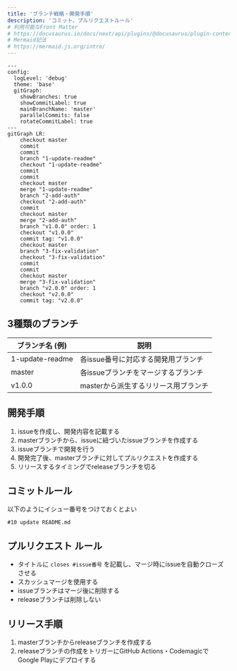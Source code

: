 ```yaml
---
title: 'ブランチ戦略・開発手順'
description: 'コミット、プルリクエストルール'
# 利用可能なFront Matter
# https://docusaurus.io/docs/next/api/plugins/@docusaurus/plugin-content-docs#markdown-front-matter
# Mermaid記法
# https://mermaid.js.org/intro/
---
```


```mermaid
---
config:
  logLevel: 'debug'
  theme: 'base'
  gitGraph:
    showBranches: true
    showCommitLabel: true
    mainBranchName: 'master'
    parallelCommits: false
    rotateCommitLabel: true
---
gitGraph LR:
    checkout master
    commit
    commit
    branch "1-update-readme"
    checkout "1-update-readme"
    commit
    commit
    checkout master
    merge "1-update-readme"
    branch "2-add-auth"
    checkout "2-add-auth"
    commit
    checkout master
    merge "2-add-auth"
    branch "v1.0.0" order: 1
    checkout "v1.0.0" 
    commit tag: "v1.0.0"
    checkout master
    branch "3-fix-validation"
    checkout "3-fix-validation"
    commit
    commit
    checkout master
    merge "3-fix-validation"
    branch "v2.0.0" order: 1
    checkout "v2.0.0" 
    commit tag: "v2.0.0"
```

## 3種類のブランチ

| ブランチ名 (例) | 説明                                 |
| --------------- | ------------------------------------ |
| 1-update-readme | 各issue番号に対応する開発用ブランチ  |
| master          | 各issueブランチをマージするブランチ  |
| v1.0.0          | masterから派生するリリース用ブランチ |

## 開発手順

1. issueを作成し、開発内容を記載する
2. masterブランチから、issueに紐づいたissueブランチを作成する
3. issueブランチで開発を行う
4. 開発完了後、masterブランチに対してプルリクエストを作成する
5. リリースするタイミングでreleaseブランチを切る

## コミットルール

以下のようにイシュー番号をつけておくとよい

```
#10 update README.md
```

## プルリクエスト ルール

- タイトルに `closes #issue番号` を記載し、マージ時にissueを自動クローズさせる
- スカッシュマージを使用する
- issueブランチはマージ後に削除する
- releaseブランチは削除しない

## リリース手順

1. masterブランチからreleaseブランチを作成する
2. releaseブランチの作成をトリガーにGitHub Actions・CodemagicでGoogle Playにデプロイする

